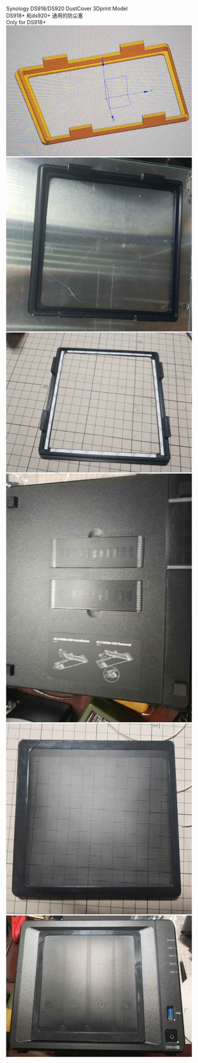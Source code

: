 
Synology DS918/DS920 DustCover 3Dprint Model <br>
DS918+ 和ds920+ 通用的防尘塞
<br>
Only for DS918+ 
![3DModel](https://github.com/OptiD99/Synology_DS918_DustCover/blob/master/Img/3DModel.jpg)
![3DPrint](https://github.com/OptiD99/Synology_DS918_DustCover/blob/master/Img/3DPrint.jpg)
![FinishPrintModel](https://github.com/OptiD99/Synology_DS918_DustCover/blob/master/Img/AfterPrint.jpg)
![Condenser](https://github.com/OptiD99/Synology_DS918_DustCover/blob/master/Img/Condenser.jpg)
![FrontCondenser](https://github.com/OptiD99/Synology_DS918_DustCover/blob/master/Img/CondenserMain.jpg)
![CompleteEffect](https://github.com/OptiD99/Synology_DS918_DustCover/blob/master/Img/DustCoverEffect.jpg)
